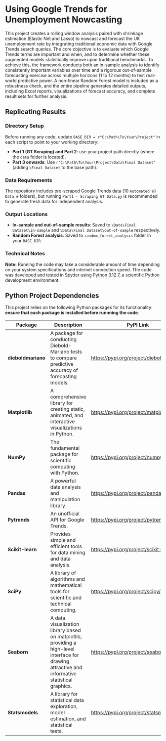 # Using Google Trends for Unemployment Nowcasting
This project creates a rolling window analysis paired with shrinkage estimation (Elastic Net and Lasso) to nowcast and forecast the UK unemployment rate by integrating traditional economic data with Google Trends search queries. The core objective is to evaluate which Google Trends terms are important and when, and to determine whether these augmented models statistically improve upon traditional benchmarks. To achieve this, the framework conducts both an in-sample analysis to identify consistently important variables over time and a rigorous out-of-sample forecasting exercise across multiple horizons (1 to 12 months) to test real-world predictive power. A non-linear Random Forest model is included as a robustness check, and the entire pipeline generates detailed outputs, including Excel reports, visualizations of forecast accuracy, and complete result sets for further analysis.

## Replicating Results
### Directory Setup
Before running any code, update `BASE_DIR = r"C:\Path\To\Your\Project"` in each script to point to your working directory:
- **Part 1 (GT Scraping) and Part 2**: use your project path directly (where the `data` folder is located). 
- **Part 3 onwards**: Use `r"C:\Path\To\Your\Project\Data\Final Dataset"` (adding `\Final Dataset` to the base path).

### Data Requirements
The repository includes pre-scraped Google Trends data (10 `Automated GT Data #` folders), but running `Part1 - Scraping GT Data.py` is recommended to generate fresh data for independent analysis.

### Output Locations
- **In-sample and out-of-sample results**: Saved to `\Data\Final Dataset\in-sample` and `\Data\Final Dataset\out-of-sample` respectively.
- **Random Forest analysis**: Saved to `random_forest_analysis` folder in your `BASE_DIR`.

### Technical Notes
**Note:** Running the code may take a considerable amount of time depending on your system specifications and internet connection speed.
The code was developed and tested in Spyder using Python 3.12.7, a scientific Python development environment. 

## Python Project Dependencies

This project relies on the following Python packages for its functionality: **ensure that each package is installed before runnning the code**.

| **Package** | **Description** | **PyPI Link** | 
| ----- | ----- | ----- | 
| **dieboldmariano** | A package for conducting Diebold-Mariano tests to compare predictive accuracy of forecasting models. | <https://pypi.org/project/dieboldmariano/> |
| **Matplotlib** | A comprehensive library for creating static, animated, and interactive visualizations in Python. | <https://pypi.org/project/matplotlib/> | 
| **NumPy** | The fundamental package for scientific computing with Python. | <https://pypi.org/project/numpy/> | 
| **Pandas** | A powerful data analysis and manipulation library. | <https://pypi.org/project/pandas/> | 
| **Pytrends** | An unofficial API for Google Trends. | <https://pypi.org/project/pytrends/> | 
| **Scikit-learn** | Provides simple and efficient tools for data mining and data analysis. | <https://pypi.org/project/scikit-learn/> | 
| **SciPy** | A library of algorithms and mathematical tools for scientific and technical computing. | <https://pypi.org/project/scipy/> | 
| **Seaborn** | A data visualization library based on matplotlib, providing a high-level interface for drawing attractive and informative statistical graphics. | <https://pypi.org/project/seaborn/> |  
| **Statsmodels** | A library for statistical data exploration, model estimation, and statistical tests. | <https://pypi.org/project/statsmodels/> | 

